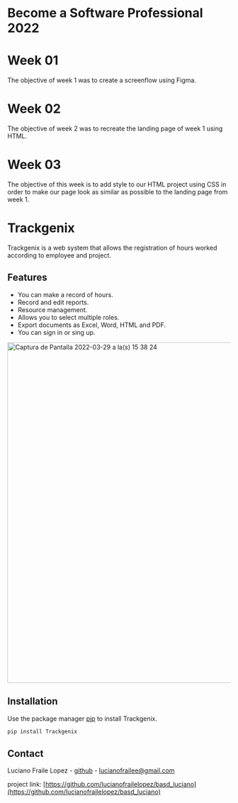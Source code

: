 # Become a Software Professional 2022

# Week 01

The objective of week 1 was to create a screenflow using Figma.

# Week 02

The objective of week 2 was to recreate the landing page of week 1 using HTML.

# Week 03

The objective of this week is to add style to our HTML project using CSS in order to make our page look as similar as possible to the landing page from week 1.

# Trackgenix

Trackgenix is a web system that allows the registration of hours worked according to employee and project.

## Features

- You can make a record of hours.
- Record and edit reports.
- Resource management.
- Allows you to select multiple roles.
- Export documents as Excel, Word, HTML and PDF.
- You can sign in or sing up.

<img width="768" alt="Captura de Pantalla 2022-03-29 a la(s) 15 38 24" src="https://user-images.githubusercontent.com/94138652/160681961-b8dd11c3-0f84-4e1e-890c-81ca552d4c7c.png">

## Installation

Use the package manager [pip](https://pip.pypa.io/en/stable/) to install Trackgenix.

```bash
pip install Trackgenix
```
## Contact

Luciano Fraile Lopez - [github](https://github.com/lucianofrailelopez) - lucianofrailee@gmail.com

project link: [https://github.com/lucianofrailelopez/basd_luciano](https://github.com/lucianofrailelopez/basd_luciano)